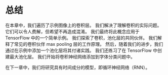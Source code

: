 # 总结

在本章中，我们遍历了示例图像上的卷积层。 我们解决了理解卷积的实际问题。 它们可以令人费解，但希望不再造成混淆。 我们最终将此概念应用于 TensorFlow 中的一个简单示例。 我们探索了卷积，池化层的共同伙伴。 我们解释了常见的卷积伙伴 max pooling 层的工作原理。 然后，随着我们的进步，我们通过在示例中添加一个池化层将其付诸实践。 我们还练习了在 TensorFlow 中创建最大池化层。 我们开始将卷积神经网络添加到字体分类问题中。

在下一章中，我们将研究具有时间成分的模型，即循环神经网络（RNN）。